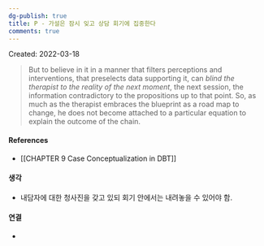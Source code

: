 ```yaml
---
dg-publish: true
title: P - 가설은 잠시 잊고 상담 회기에 집중한다
comments: true
---
```


Created: 2022-03-18

>But to believe in it in a manner that filters perceptions and interventions, that preselects data supporting it, can *blind the therapist to the reality of the next moment*, the next session, the information contradictory to the propositions up to that point. So, as much as the therapist embraces the blueprint as a road map to change, he does not become attached to a particular equation to explain the outcome of the chain.

#### References
- [[CHAPTER 9 Case Conceptualization in DBT]]

#### 생각
- 내담자에 대한 청사진을 갖고 있되 회기 안에서는 내려놓을 수 있어야 함. 

#### 연결
- 
